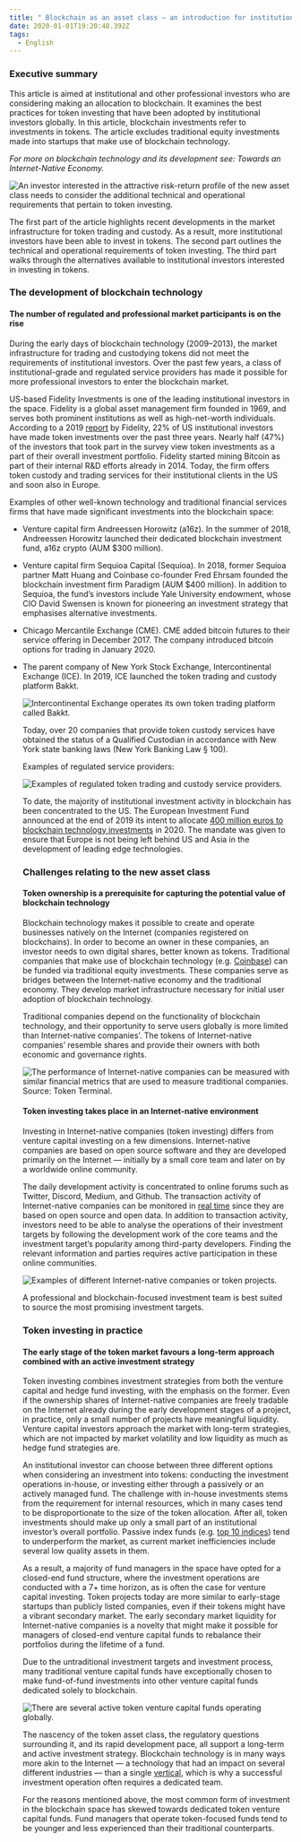 ```yaml
---
title: " Blockchain as an asset class — an introduction for institutional investors"
date: 2020-01-01T19:20:48.392Z
tags:
  - English
---
```

### Executive summary

This article is aimed at institutional and other professional investors who are considering making an allocation to blockchain. It examines the best practices for token investing that have been adopted by institutional investors globally. In this article, blockchain investments refer to investments in tokens. The article excludes traditional equity investments made into startups that make use of blockchain technology.

*For more on blockchain technology and its development see: Towards an Internet-Native Economy.*

![](/static/img/screenshot-2020-04-22-at-11.24.04.png "An investor interested in the attractive risk-return profile of the new asset class needs to consider the additional technical and operational requirements that pertain to token investing.")

The first part of the article highlights recent developments in the market infrastructure for token trading and custody. As a result, more institutional investors have been able to invest in tokens. The second part outlines the technical and operational requirements of token investing. The third part walks through the alternatives available to institutional investors interested in investing in tokens.

### The development of blockchain technology

#### The number of regulated and professional market participants is on the rise

During the early days of blockchain technology (2009–2013), the market infrastructure for trading and custodying tokens did not meet the requirements of institutional investors. Over the past few years, a class of institutional-grade and regulated service providers has made it possible for more professional investors to enter the blockchain market.

US-based Fidelity Investments is one of the leading institutional investors in the space. Fidelity is a global asset management firm founded in 1969, and serves both prominent institutions as well as high-net-worth individuals. According to a 2019 [report](https://www.fidelity.com/bin-public/060_www_fidelity_com/documents/press-release/institutional-investments-in-digital-assets-050219.pdf) by Fidelity, 22% of US institutional investors have made token investments over the past three years. Nearly half (47%) of the investors that took part in the survey view token investments as a part of their overall investment portfolio. Fidelity started mining Bitcoin as part of their internal R&D efforts already in 2014. Today, the firm offers token custody and trading services for their institutional clients in the US and soon also in Europe.

Examples of other well-known technology and traditional financial services firms that have made significant investments into the blockchain space:

* Venture capital firm Andreessen Horowitz (a16z). In the summer of 2018, Andreessen Horowitz launched their dedicated blockchain investment fund, a16z crypto (AUM $300 million).
* Venture capital firm Sequioa Capital (Sequioa). In 2018, former Sequioa partner Matt Huang and Coinbase co-founder Fred Ehrsam founded the blockchain investment firm Paradigm (AUM $400 million). In addition to Sequioa, the fund’s investors include Yale University endowment, whose CIO David Swensen is known for pioneering an investment strategy that emphasises alternative investments.
* Chicago Mercantile Exchange (CME). CME added bitcoin futures to their service offering in December 2017. The company introduced bitcoin options for trading in January 2020.
* The parent company of New York Stock Exchange, Intercontinental Exchange (ICE). In 2019, ICE launched the token trading and custody platform Bakkt.

  ![](/static/img/screenshot-2020-04-22-at-11.26.19.png "Intercontinental Exchange operates its own token trading platform called Bakkt.")

  Today, over 20 companies that provide token custody services have obtained the status of a Qualified Custodian in accordance with New York state banking laws (New York Banking Law § 100).

  Examples of regulated service providers:

  ![](/static/img/screenshot-2020-04-22-at-11.24.18.png "Examples of regulated token trading and custody service providers.")

  To date, the majority of institutional investment activity in blockchain has been concentrated to the US. The European Investment Fund announced at the end of 2019 its intent to allocate [400 million euros to blockchain technology investments](https://ec.europa.eu/digital-single-market/en/news/eu-artificial-intelligence-and-blockchain-investment-fund-invest-100-million-euros-startups) in 2020. The mandate was given to ensure that Europe is not being left behind US and Asia in the development of leading edge technologies.

  ### Challenges relating to the new asset class

  #### Token ownership is a prerequisite for capturing the potential value of blockchain technology

  Blockchain technology makes it possible to create and operate businesses natively on the Internet (companies registered on blockchains). In order to become an owner in these companies, an investor needs to own digital shares, better known as tokens. Traditional companies that make use of blockchain technology (e.g. [Coinbase](https://www.coinbase.com/)) can be funded via traditional equity investments. These companies serve as bridges between the Internet-native economy and the traditional economy. They develop market infrastructure necessary for initial user adoption of blockchain technology.

  Traditional companies depend on the functionality of blockchain technology, and their opportunity to serve users globally is more limited than Internet-native companies’. The tokens of Internet-native companies’ resemble shares and provide their owners with both economic and governance rights.

  ![](/static/img/screenshot-2020-04-22-at-10.56.34.png "The performance of Internet-native companies can be measured with similar financial metrics that are used to measure traditional companies. Source: Token Terminal.")

  #### Token investing takes place in an Internet-native environment

  Investing in Internet-native companies (token investing) differs from venture capital investing on a few dimensions. Internet-native companies are based on open source software and they are developed primarily on the Internet — initially by a small core team and later on by a worldwide online community.

  The daily development activity is concentrated to online forums such as Twitter, Discord, Medium, and Github. The transaction activity of Internet-native companies can be monitored in [real time](https://etherscan.io/txsPending) since they are based on open source and open data. In addition to transaction activity, investors need to be able to analyse the operations of their investment targets by following the development work of the core teams and the investment target’s popularity among third-party developers. Finding the relevant information and parties requires active participation in these online communities.

  ![](/static/img/screenshot-2020-04-22-at-16.54.44.png "Examples of different Internet-native companies or token projects.")

  A professional and blockchain-focused investment team is best suited to source the most promising investment targets.

  ### Token investing in practice

  #### The early stage of the token market favours a long-term approach combined with an active investment strategy

  Token investing combines investment strategies from both the venture capital and hedge fund investing, with the emphasis on the former. Even if the ownership shares of Internet-native companies are freely tradable on the Internet already during the early development stages of a project, in practice, only a small number of projects have meaningful liquidity. Venture capital investors approach the market with long-term strategies, which are not impacted by market volatility and low liquidity as much as hedge fund strategies are.

  An institutional investor can choose between three different options when considering an investment into tokens: conducting the investment operations in-house, or investing either through a passively or an actively managed fund. The challenge with in-house investments stems from the requirement for internal resources, which in many cases tend to be disproportionate to the size of the token allocation. After all, token investments should make up only a small part of an institutional investor’s overall portfolio. Passive index funds (e.g. [top 10 indices](https://www.bitwiseinvestments.com/indexes/Bitwise-10%20/)) tend to underperform the market, as current market inefficiencies include several low quality assets in them.

  As a result, a majority of fund managers in the space have opted for a closed-end fund structure, where the investment operations are conducted with a 7+ time horizon, as is often the case for venture capital investing. Token projects today are more similar to early-stage startups than publicly listed companies, even if their tokens might have a vibrant secondary market. The early secondary market liquidity for Internet-native companies is a novelty that might make it possible for managers of closed-end venture capital funds to rebalance their portfolios during the lifetime of a fund.

  Due to the untraditional investment targets and investment process, many traditional venture capital funds have exceptionally chosen to make fund-of-fund investments into other venture capital funds dedicated solely to blockchain. 

  ![](/static/img/screenshot-2020-04-22-at-11.24.52.png "There are several active token venture capital funds operating globally.")

  The nascency of the token asset class, the regulatory questions surrounding it, and its rapid development pace, all support a long-term and active investment strategy. Blockchain technology is in many ways more akin to the Internet — a technology that had an impact on several different industries — than a single [vertical](https://pitchbook.com/blog/what-are-industry-verticals), which is why a successful investment operation often requires a dedicated team.

  For the reasons mentioned above, the most common form of investment in the blockchain space has skewed towards dedicated token venture capital funds. Fund managers that operate token-focused funds tend to be younger and less experienced than their traditional counterparts.